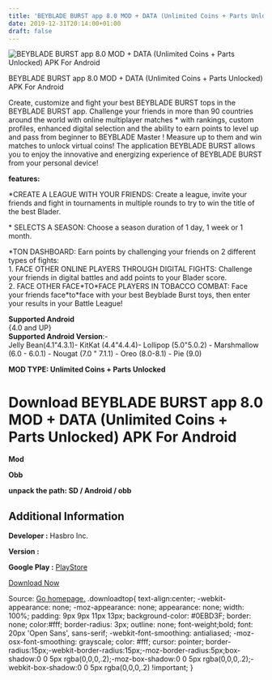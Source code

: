 ```yaml
---
title: 'BEYBLADE BURST app 8.0 MOD + DATA (Unlimited Coins + Parts Unlocked) APK For Android'
date: 2019-12-31T20:14:00+01:00
draft: false
---
```


![BEYBLADE BURST app 8.0 MOD + DATA (Unlimited Coins + Parts Unlocked) APK For Android](https://i2.wp.com/apkhome.net/wp-content/uploads/2019/11/BEYBLADE-BURST-app.png "BEYBLADE BURST app 8.0 MOD + DATA (Unlimited Coins + Parts Unlocked) APK For Android")

  

BEYBLADE BURST app 8.0 MOD + DATA (Unlimited Coins + Parts Unlocked) APK For Android

Create, customize and fight your best BEYBLADE BURST tops in the BEYBLADE BURST app. Challenge your friends in more than 90 countries around the world with online multiplayer matches \* with rankings, custom profiles, enhanced digital selection and the ability to earn points to level up and pass from beginner to BEYBLADE Master ! Measure up to them and win matches to unlock virtual coins! The application BEYBLADE BURST allows you to enjoy the innovative and energizing experience of BEYBLADE BURST from your personal device!

**features:**

\*CREATE A LEAGUE WITH YOUR FRIENDS: Create a league, invite your friends and fight in tournaments in multiple rounds to try to win the title of the best Blader.

\* SELECTS A SEASON: Choose a season duration of 1 day, 1 week or 1 month.

\*TON DASHBOARD: Earn points by challenging your friends on 2 different types of fights:  
1\. FACE OTHER ONLINE PLAYERS THROUGH DIGITAL FIGHTS: Challenge your friends in digital battles and add points to your Blader score.  
2\. FACE OTHER FACE\*TO\*FACE PLAYERS IN TOBACCO COMBAT: Face your friends face\*to\*face with your best Beyblade Burst toys, then enter your results in your Battle League!

**Supported Android**  
{4.0 and UP}  
**Supported Android Version**:-  
Jelly Bean(4.1"4.3.1)- KitKat (4.4"4.4.4)- Lollipop (5.0"5.0.2) - Marshmallow (6.0 - 6.0.1) - Nougat (7.0 " 7.1.1) - Oreo (8.0-8.1) - Pie (9.0)

**MOD TYPE: Unlimited Coins + Parts Unlocked**

Download BEYBLADE BURST app 8.0 MOD + DATA (Unlimited Coins + Parts Unlocked) APK For Android
=============================================================================================

**Mod**

**Obb**

**unpack the path: SD / Android / obb**

Additional Information
----------------------

**Developer :** Hasbro Inc.

**Version :**

**Google Play :** [PlayStore](https://play.google.com/store/apps/details?id=com.hasbro.beybladesenterprise)

  

[Download Now](https://store4app.co/post/beyblade-burst-app-8-0-mod-data-unlimited-coins-parts-unlocked-apk-for-android_1573755665)

  
Source: [Go homepage.](https://store4app.co/post/beyblade-burst-app-8-0-mod-data-unlimited-coins-parts-unlocked-apk-for-android_1573755665) .downloadtop{ text-align:center; -webkit-appearance: none; -moz-appearance: none; appearance: none; width: 100%; padding: 9px 9px 11px 13px; background-color: #0EBD3F; border: none; color:#fff; border-radius: 3px; outline: none; font-weight;bold; font: 20px 'Open Sans', sans-serif; -webkit-font-smoothing: antialiased; -moz-osx-font-smoothing: grayscale; color: #fff; cursor: pointer; border-radius:15px;-webkit-border-radius:15px;-moz-border-radius:5px;box-shadow:0 0 5px rgba(0,0,0,.2);-moz-box-shadow:0 0 5px rgba(0,0,0,.2);-webkit-box-shadow:0 0 5px rgba(0,0,0,.2) !important; }